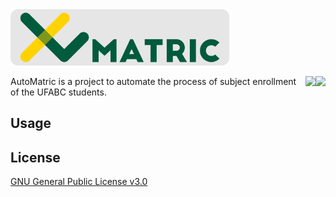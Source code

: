 <img alt="AutoMatric logo" src="https://raw.githubusercontent.com/pi-etro/AutoMatric/master/logos/lg_matric_gray.png" width="350">

<img align="right" src="https://img.shields.io/badge/License-GPLv3-blue.svg"><img align="right" src="https://img.shields.io/badge/Made%20with-Java-1f425f.svg">

AutoMatric is a project to automate the process of subject enrollment of the UFABC students.

## Usage



## License
[GNU General Public License v3.0](https://www.gnu.org/licenses/gpl-3.0.html)
